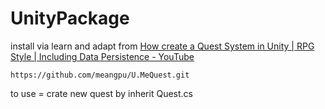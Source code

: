 # UnityPackage

install via
learn and adapt from
[How create a Quest System in Unity | RPG Style | Including Data Persistence - YouTube](https://www.youtube.com/watch?v=UyTJLDGcT64)

```text
https://github.com/meangpu/U.MeQuest.git
```

to use = crate new quest by inherit Quest.cs
